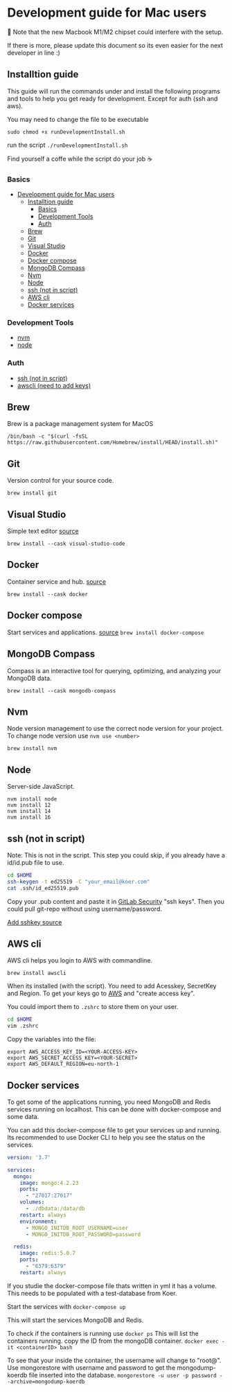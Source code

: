 # Development guide for Mac users

:rotating_light: Note that the new Macbook M1/M2 chipset could interfere with the setup. 

If there is more, please update this document so its even easier for the next developer in line :)

## Installtion guide
This guide will run the commands under and install the following programs and tools to help you get ready for development. Except for auth (ssh and aws).

You may need to change the file to be executable

`sudo chmod +x runDevelopmentInstall.sh`

run the script `./runDevelopmentInstall.sh`

Find yourself a coffe while the script do your job :coffee:


### Basics
- [Development guide for Mac users](#development-guide-for-mac-users)
  - [Installtion guide](#installtion-guide)
    - [Basics](#basics)
    - [Development Tools](#development-tools)
    - [Auth](#auth)
  - [Brew](#brew)
  - [Git](#git)
  - [Visual Studio](#visual-studio)
  - [Docker](#docker)
  - [Docker compose](#docker-compose)
  - [MongoDB Compass](#mongodb-compass)
  - [Nvm](#nvm)
  - [Node](#node)
  - [ssh (not in script)](#ssh-not-in-script)
  - [AWS cli](#aws-cli)
  - [Docker services](#docker-services)

### Development Tools
- [nvm](#nvm)
- [node](#node)
  
### Auth
- [ssh (not in script)](#ssh-not-in-script)
- [awscli (need to add keys)](#aws-cli)

## Brew 
Brew is a package management system for MacOS

`/bin/bash -c "$(curl -fsSL https://raw.githubusercontent.com/Homebrew/install/HEAD/install.sh)"`

## Git
Version control for your source code.

`brew install git`

## Visual Studio
Simple text editor [source](https://formulae.brew.sh/cask/visual-studio-code)

`brew install --cask visual-studio-code`

## Docker
Container service and hub. [source](https://formulae.brew.sh/formula/docker)

`brew install --cask docker `

## Docker compose
Start services and applications. [source](https://formulae.brew.sh/formula/docker-compose)
`brew install docker-compose`

## MongoDB Compass
Compass is an interactive tool for querying, optimizing, and analyzing your MongoDB data.

`brew install --cask mongodb-compass`

## Nvm
Node version management to use the correct node version for your project. To change node version use `nvm use <number>`

`brew install nvm`

## Node
Server-side JavaScript.

```
nvm install node
nvm install 12
nvm install 14
nvm install 16
```


## ssh (not in script)
Note: This is not in the script.
This step you could skip, if you already have a id/id.pub file to use.

``` bash
cd $HOME
ssh-keygen -t ed25519 -C "your_email@koer.com"
cat .ssh/id_ed25519.pub
```

Copy your .pub content and paste it in [GitLab Security](https://gitlab.com/-/profile/keys) "ssh keys". Then you could pull git-repo without using username/password.

[Add sshkey source](https://docs.github.com/en/authentication/connecting-to-github-with-ssh/generating-a-new-ssh-key-and-adding-it-to-the-ssh-agent)

## AWS cli
AWS cli helps you login to AWS with commandline.

`brew install awscli`

When its installed (with the script). You need to add Acesskey, SecretKey and Region. To get your keys go to [AWS](https://us-east-1.console.aws.amazon.com/iam/home?region=eu-north-1#/security_credentials
) and "create access key".

You could import them to `.zshrc` to store them on your user.
```bash 
cd $HOME
vim .zshrc
```

Copy the variables into the file:
```
export AWS_ACCESS_KEY_ID=<YOUR-ACCESS-KEY>
export AWS_SECRET_ACCESS_KEY=<YOUR-SECRET>
export AWS_DEFAULT_REGION=eu-north-1
```

## Docker services
To get some of the applications running, you need MongoDB and Redis services running on localhost. This can be done with docker-compose and some data. 

You can add this docker-compose file to get your services up and running. Its recommended to use Docker CLI to help you see the status on the services. 

``` yml
version: '3.7'

services:
  mongo:
    image: mongo:4.2.23
    ports:
      - "27017:27017"
    volumes:
      - ./dbdata:/data/db
    restart: always
    environment:
      - MONGO_INITDB_ROOT_USERNAME=user
      - MONGO_INITDB_ROOT_PASSWORD=password

  redis:
    image: redis:5.0.7
    ports:
      - "6379:6379"
    restart: always

```

If you studie the docker-compose file thats written in yml it has a volume. This needs to be populated with a test-database from Koer.

Start the services with 
`docker-compose up`

This will start the services MongoDB and Redis. 

To check if the containers is running use 
`docker ps`
This will list the containers running. copy the ID from the mongoDB container.
`docker exec -it <containerID> bash `

To see that your inside the container, the username will change to "root@<containerID>". Use mongorestore with username and password to get the mongodump-koerdb file inserted into the database. 
`mongorestore -u user -p password --archive=mongodump-koerdb `
